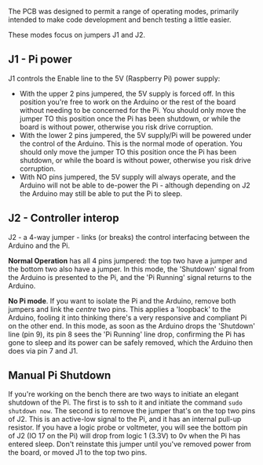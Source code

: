 
The PCB was designed to permit a range of operating modes, primarily intended to make code development and bench testing a little easier.

These modes focus on jumpers J1 and J2.

## J1 - Pi power
J1 controls the Enable line to the 5V (Raspberry Pi) power supply:
- With the upper 2 pins jumpered, the 5V supply is forced off. In this position you're free to work on the Arduino or the rest of the board without needing to be concerned for the Pi. You should only move the jumper TO this position once the Pi has been shutdown, or while the board is without power, otherwise you risk drive corruption.
- With the lower 2 pins jumpered, the 5V supply/Pi will be powered under the control of the Arduino. This is the normal mode of operation. You should only move the jumper TO this position once the Pi has been shutdown, or while the board is without power, otherwise you risk drive corruption.
- With NO pins jumpered, the 5V supply will always operate, and the Arduino will not be able to de-power the Pi - although depending on J2 the Arduino may still be able to put the Pi to sleep.

## J2 - Controller interop
J2 - a 4-way jumper - links (or breaks) the control interfacing between the Arduino and the Pi.

**Normal Operation** has all 4 pins jumpered: the top two have a jumper and the bottom two also have a jumper. In this mode, the 'Shutdown' signal from the Arduino is presented to the Pi, and the 'Pi Running' signal returns to the Arduino. 

**No Pi mode**. If you want to isolate the Pi and the Arduino, remove both jumpers and link the _centre_ two pins. This applies a 'loopback' to the Arduino, fooling it into thinking there's a very responsive and compliant Pi on the other end. In this mode, as soon as the Arduino drops the 'Shutdown' line (pin 9), its pin 8 sees the 'Pi Running' line drop, confirming the Pi has gone to sleep and its power can be safely removed, which the Arduino then does via pin 7 and J1.

## Manual Pi Shutdown

If you're working on the bench there are two ways to initiate an elegant shutdown of the Pi. The first is to ssh to it and initiate the command `sudo shutdown now`. The second is to remove the jumper that's on the top two pins of J2. This is an active-low signal to the Pi, and it has an internal pull-up resistor. If you have a logic probe or voltmeter, you will see the bottom pin of J2 (IO 17 on the Pi) will drop from logic 1 (3.3V) to 0v when the Pi has entered sleep. Don't reinstate this jumper until you've removed power from the board, or moved J1 to the top two pins.

